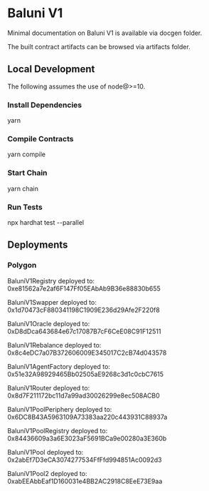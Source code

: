 
# Baluni V1

Minimal documentation on Baluni V1 is available via docgen folder.

The built contract artifacts can be browsed via artifacts folder.

## Local Development

The following assumes the use of node@>=10.

### Install Dependencies

yarn

### Compile Contracts

yarn compile

### Start Chain

yarn chain

### Run Tests

npx hardhat test --parallel

## Deployments

### Polygon


BaluniV1Registry deployed to: 0xe81562a7e2af6F147Ff05EAbAb9B36e88830b655

BaluniV1Swapper deployed to: 0x1d70473cF880341198C1909E236d29Afe2F220f8

BaluniV1Oracle deployed to: 0xD8dDca643684e67c17087B7cF6CeE08C91F12511

BaluniV1Rebalance deployed to: 0x8c4eDC7a07B372606009E345017C2cB74d043578

BaluniV1AgentFactory deployed to: 0x51e32A98929465Bb02505aE9268c3d1c0cbC7615

BaluniV1Router deployed to: 0x8d7F211172bc11d7a99ad30026299e8ec508ACB0

BaluniV1PoolPeriphery deployed to: 0x6DC8B43A5963109A73383aa220c443931C88937a

BaluniV1PoolRegistry deployed to: 0x84436609a3a6E3023aF5691BCa9e00280a3E360b

BaluniV1Pool deployed to: 0x2abEf7D3eCA3074277534FfFfd994851Ac0092d3

BaluniV1Pool2 deployed to: 0xabEEAbbEaf1D160031e4BB2AC2918C8EeE73E9aa
